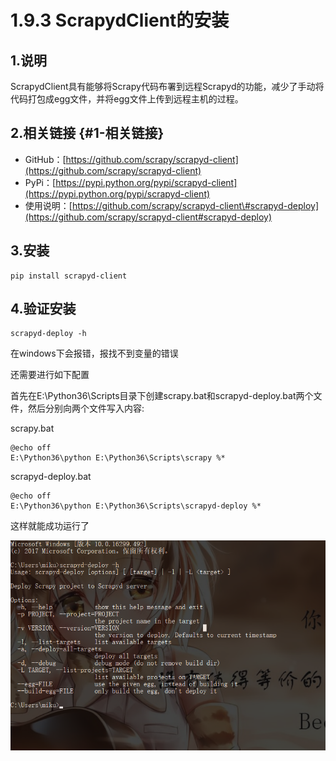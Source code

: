 # 1.9.3 ScrapydClient的安装

## 1.说明

ScrapydClient具有能够将Scrapy代码布署到远程Scrapyd的功能，减少了手动将代码打包成egg文件，并将egg文件上传到远程主机的过程。

## 2.相关链接 {#1-相关链接}

* GitHub：[https://github.com/scrapy/scrapyd-client](https://github.com/scrapy/scrapyd-client)
* PyPi：[https://pypi.python.org/pypi/scrapyd-client](https://pypi.python.org/pypi/scrapyd-client)
* 使用说明：[https://github.com/scrapy/scrapyd-client\#scrapyd-deploy](https://github.com/scrapy/scrapyd-client#scrapyd-deploy)

## 3.安装

```text
pip install scrapyd-client
```

## 4.验证安装

```text
scrapyd-deploy -h
```

在windows下会报错，报找不到变量的错误

还需要进行如下配置

首先在E:\Python36\Scripts目录下创建scrapy.bat和scrapyd-deploy.bat两个文件，然后分别向两个文件写入内容:

scrapy.bat

```text
@echo off
E:\Python36\python E:\Python36\Scripts\scrapy %*
```

scrapyd-deploy.bat

```text
@echo off
E:\Python36\python E:\Python36\Scripts\scrapyd-deploy %*
```

这样就能成功运行了

![](../../.gitbook/assets/1.9.3-4.png)

